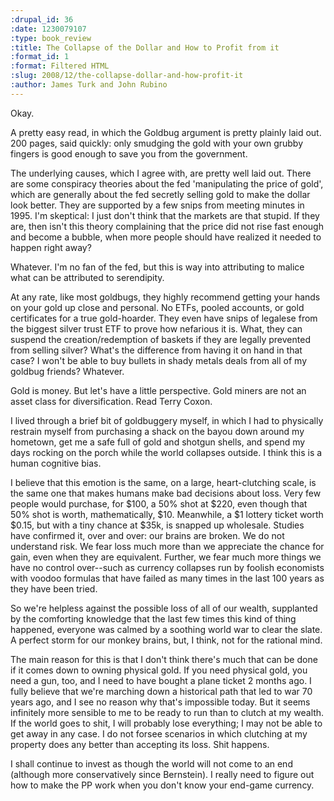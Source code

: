 ```yaml
--- 
:drupal_id: 36
:date: 1230079107
:type: book_review
:title: The Collapse of the Dollar and How to Profit from it
:format_id: 1
:format: Filtered HTML
:slug: 2008/12/the-collapse-dollar-and-how-profit-it
:author: James Turk and John Rubino
---
```

Okay.

A pretty easy read, in which the Goldbug argument is pretty plainly laid out.  200 pages, said quickly:  only smudging the gold with your own grubby fingers is good enough to save you from the government.

The underlying causes, which I agree with, are pretty well laid out.  There are some conspiracy theories about the fed 'manipulating the price of gold', which are generally about the fed secretly selling gold to make the dollar look better.  They are supported by a few snips from meeting minutes in 1995.  I'm skeptical:  I just don't think that the markets are that stupid.  If they are, then isn't this theory complaining that the price did not rise fast enough and become a bubble, when more people should have realized it needed to happen right away?

Whatever.  I'm no fan of the fed, but this is way into attributing to malice what can be attributed to serendipity.

At any rate, like most goldbugs, they highly recommend getting your hands on your gold up close and personal.  No ETFs, pooled accounts, or gold certificates for a true gold-hoarder.  They even have snips of legalese from the biggest silver trust ETF to prove how nefarious it is.  What, they can suspend the creation/redemption of baskets if they are legally prevented from selling silver?  What's the difference from having it on hand in that case?  I won't be able to buy bullets in shady metals deals from all of my goldbug friends?  Whatever.

Gold is money.  But let's have a little perspective.  Gold miners are not an asset class for diversification.  Read Terry Coxon.

I lived through a brief bit of goldbuggery myself, in which I had to physically restrain myself from purchasing a shack on the bayou down around my hometown, get me a safe full of gold and shotgun shells, and spend my days rocking on the porch while the world collapses outside.  I think this is a human cognitive bias.

I believe that this emotion is the same, on a large, heart-clutching scale, is the same one that makes humans make bad decisions about loss.  Very few people would purchase, for $100, a 50% shot at $220, even though that 50% shot is worth, mathematically, $10.  Meanwhile, a $1 lottery ticket worth $0.15, but with a tiny chance at $35k, is snapped up wholesale.  Studies have confirmed it, over and over:  our brains are broken.  We do not understand risk.  We fear loss much more than we appreciate the chance for gain, even when they are equivalent.  Further, we fear much more things we have no control over--such as currency collapses run by foolish economists with voodoo formulas that have failed as many times in the last 100 years as they have been tried.  

So we're helpless against the possible loss of all of our wealth, supplanted by the comforting knowledge that the last few times this kind of thing happened, everyone was calmed by a soothing world war to clear the slate.  A perfect storm for our monkey brains, but, I think, not for the rational mind.

The main reason for this is that I don't think there's much that can be done if it comes down to owning physical gold.  If you need physical gold, you need a gun, too, and I need to have bought a plane ticket 2 months ago.  I fully believe that we're marching down a historical path that led to war 70 years ago, and I see no reason why that's impossible today.  But it seems infinitely more sensible to me to be ready to run than to clutch at my wealth.  If the world goes to shit, I will probably lose everything; I may not be able to get away in any case.  I do not forsee scenarios in which clutching at my property does any better than accepting its loss.  Shit happens.

I shall continue to invest as though the world will not come to an end (although more conservatively since Bernstein).  I really need to figure out how to make the PP work when you don't know your end-game currency.
